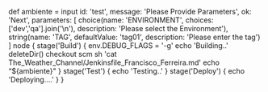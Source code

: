 def ambiente = input id: 'test', message: 'Please Provide Parameters', ok: 'Next',
parameters: [
choice(name: 'ENVIRONMENT',
choices: ['dev','qa'].join('\n'),
description: 'Please select the Environment'),
string(name: 'TAG',
defaultValue: 'tag01',
description: 'Please enter the tag')
]
node {
stage('Build') {
env.DEBUG_FLAGS = '-g'
echo 'Building..'
deleteDir()
checkout scm
sh 'cat The_Weather_Channel/Jenkinsfile_Francisco_Ferreira.md'
echo “${ambiente}"
}
stage('Test') {
echo 'Testing..'
}
stage('Deploy') {
echo 'Deploying....'
}
}